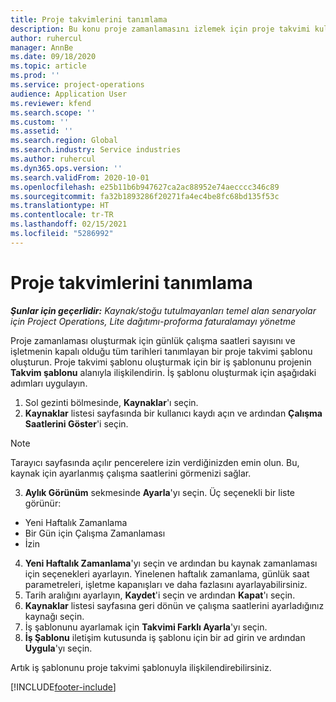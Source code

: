 ```yaml
---
title: Proje takvimlerini tanımlama
description: Bu konu proje zamanlamasını izlemek için proje takvimi kullanma hakkında bilgi sağlar.
author: ruhercul
manager: AnnBe
ms.date: 09/18/2020
ms.topic: article
ms.prod: ''
ms.service: project-operations
audience: Application User
ms.reviewer: kfend
ms.search.scope: ''
ms.custom: ''
ms.assetid: ''
ms.search.region: Global
ms.search.industry: Service industries
ms.author: ruhercul
ms.dyn365.ops.version: ''
ms.search.validFrom: 2020-10-01
ms.openlocfilehash: e25b11b6b947627ca2ac88952e74aecccc346c89
ms.sourcegitcommit: fa32b1893286f20271fa4ec4be8fc68bd135f53c
ms.translationtype: HT
ms.contentlocale: tr-TR
ms.lasthandoff: 02/15/2021
ms.locfileid: "5286992"
---
```

# <a name="define-project-calendars"></a>Proje takvimlerini tanımlama

_**Şunlar için geçerlidir:** Kaynak/stoğu tutulmayanları temel alan senaryolar için Project Operations, Lite dağıtımı-proforma faturalamayı yönetme_

Proje zamanlaması oluşturmak için günlük çalışma saatleri sayısını ve işletmenin kapalı olduğu tüm tarihleri tanımlayan bir proje takvimi şablonu oluşturun. Proje takvimi şablonu oluşturmak için bir iş şablonunu projenin **Takvim şablonu** alanıyla ilişkilendirin. İş şablonu oluşturmak için aşağıdaki adımları uygulayın.

1. Sol gezinti bölmesinde, **Kaynaklar**'ı seçin. 
2. **Kaynaklar** listesi sayfasında bir kullanıcı kaydı açın ve ardından **Çalışma Saatlerini Göster**'i seçin.

  > [!NOTE]
  > Tarayıcı sayfasında açılır pencerelere izin verdiğinizden emin olun. Bu, kaynak için ayarlanmış çalışma saatlerini görmenizi sağlar.
  
3. **Aylık Görünüm** sekmesinde **Ayarla**'yı seçin. Üç seçenekli bir liste görünür: 

  - Yeni Haftalık Zamanlama
  - Bir Gün için Çalışma Zamanlaması
  - İzin

4. **Yeni Haftalık Zamanlama**'yı seçin ve ardından bu kaynak zamanlaması için seçenekleri ayarlayın. Yinelenen haftalık zamanlama, günlük saat parametreleri, işletme kapanışları ve daha fazlasını ayarlayabilirsiniz.
5. Tarih aralığını ayarlayın, **Kaydet**'i seçin ve ardından **Kapat**'ı seçin. 
6. **Kaynaklar** listesi sayfasına geri dönün ve çalışma saatlerini ayarladığınız kaynağı seçin. 
7. İş şablonunu ayarlamak için **Takvimi Farklı Ayarla**'yı seçin. 
8. **İş Şablonu** iletişim kutusunda iş şablonu için bir ad girin ve ardından **Uygula**'yı seçin. 

Artık iş şablonunu proje takvimi şablonuyla ilişkilendirebilirsiniz.


[!INCLUDE[footer-include](../includes/footer-banner.md)]